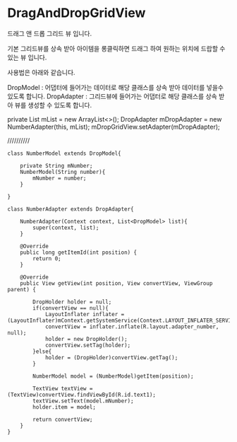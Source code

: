 # DragAndDropGridView

드래그 앤 드롭 그리드 뷰 입니다.

기본 그리드뷰를 상속 받아 아이템을 롱클릭하면 드래그 하여 원하는 위치에 드랍할 수 있는 뷰 입니다.

사용법은 아래와 같습니다.

DropModel : 어댑터에 들어가는 데이터로 해당 클래스를 상속 받아 데이터를 넣을수 있도록 합니다.
DropAdapter : 그리드뷰에 들어가는 어댑터로 해당 클래스를 상속 받아 뷰를 생성할 수 있도록 합니다.


  private List<DropModel> mList = new ArrayList<>();
  DropAdapter mDropAdapter = new NumberAdapter(this, mList);
  mDropGridView.setAdapter(mDropAdapter);
  
  //////////

    class NumberModel extends DropModel{

        private String mNumber;
        NumberModel(String number){
            mNumber = number;
        }

    }

    class NumberAdapter extends DropAdapter{

        NumberAdapter(Context context, List<DropModel> list){
            super(context, list);
        }

        @Override
        public long getItemId(int position) {
            return 0;
        }

        @Override
        public View getView(int position, View convertView, ViewGroup parent) {

            DropHolder holder = null;
            if(convertView == null){
                LayoutInflater inflater = (LayoutInflater)mContext.getSystemService(Context.LAYOUT_INFLATER_SERVICE);
                convertView = inflater.inflate(R.layout.adapter_number, null);
                holder = new DropHolder();
                convertView.setTag(holder);
            }else{
                holder = (DropHolder)convertView.getTag();
            }

            NumberModel model = (NumberModel)getItem(position);

            TextView textView = (TextView)convertView.findViewById(R.id.text1);
            textView.setText(model.mNumber);
            holder.item = model;

            return convertView;
        }
    }
